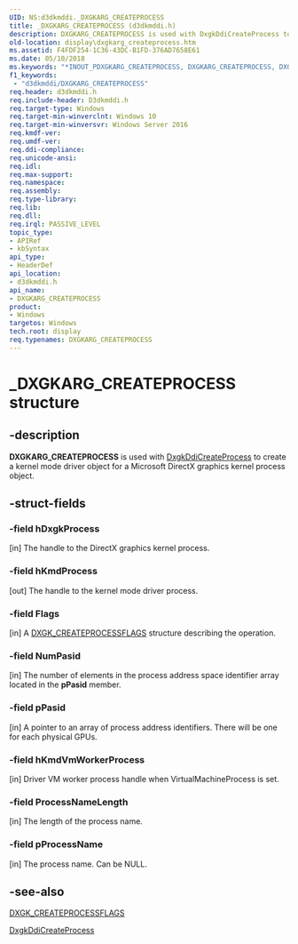 ```yaml
---
UID: NS:d3dkmddi._DXGKARG_CREATEPROCESS
title: _DXGKARG_CREATEPROCESS (d3dkmddi.h)
description: DXGKARG_CREATEPROCESS is used with DxgkDdiCreateProcess to create a kernel mode driver object for a Microsoft DirectX graphics kernel process object.
old-location: display\dxgkarg_createprocess.htm
ms.assetid: F4FDF254-1C36-43DC-B1FD-376AD7658E61
ms.date: 05/10/2018
ms.keywords: "*INOUT_PDXGKARG_CREATEPROCESS, DXGKARG_CREATEPROCESS, DXGKARG_CREATEPROCESS structure [Display Devices], _DXGKARG_CREATEPROCESS, d3dkmddi/DXGKARG_CREATEPROCESS, display.dxgkarg_createprocess"
f1_keywords:
 - "d3dkmddi/DXGKARG_CREATEPROCESS"
req.header: d3dkmddi.h
req.include-header: D3dkmddi.h
req.target-type: Windows
req.target-min-winverclnt: Windows 10
req.target-min-winversvr: Windows Server 2016
req.kmdf-ver:
req.umdf-ver:
req.ddi-compliance:
req.unicode-ansi:
req.idl:
req.max-support:
req.namespace:
req.assembly:
req.type-library:
req.lib:
req.dll:
req.irql: PASSIVE_LEVEL
topic_type:
- APIRef
- kbSyntax
api_type:
- HeaderDef
api_location:
- d3dkmddi.h
api_name:
- DXGKARG_CREATEPROCESS
product:
- Windows
targetos: Windows
tech.root: display
req.typenames: DXGKARG_CREATEPROCESS
---
```


# _DXGKARG_CREATEPROCESS structure


## -description


<b>DXGKARG_CREATEPROCESS</b> is used with <a href="https://docs.microsoft.com/windows-hardware/drivers/ddi/d3dkmddi/nc-d3dkmddi-dxgkddi_createprocess">DxgkDdiCreateProcess</a> to create a kernel mode driver object for a Microsoft DirectX graphics kernel process object.


## -struct-fields




### -field hDxgkProcess

[in] The handle to the DirectX graphics kernel process.


### -field hKmdProcess

[out] The handle to the kernel mode driver process.


### -field Flags

[in] A <a href="https://docs.microsoft.com/windows-hardware/drivers/ddi/d3dkmddi/ns-d3dkmddi-_dxgk_createprocessflags">DXGK_CREATEPROCESSFLAGS</a> structure describing the operation.


### -field NumPasid

[in] The number of elements in the process address space identifier array located in the <b>pPasid</b>  member.


### -field pPasid

[in] A pointer to an array of process address identifiers. There will be one for each physical GPUs.

### -field hKmdVmWorkerProcess

[in] Driver VM worker process handle when VirtualMachineProcess is set.

### -field ProcessNameLength

[in] The length of the process name.

### -field pProcessName

[in] The process name. Can be NULL.

## -see-also




<a href="https://docs.microsoft.com/windows-hardware/drivers/ddi/d3dkmddi/ns-d3dkmddi-_dxgk_createprocessflags">DXGK_CREATEPROCESSFLAGS</a>



<a href="https://docs.microsoft.com/windows-hardware/drivers/ddi/d3dkmddi/nc-d3dkmddi-dxgkddi_createprocess">DxgkDdiCreateProcess</a>
 

 

